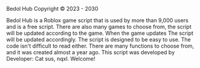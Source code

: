 Bedol Hub Copyright © 2023 - 2030

Bedol Hub is a Roblox game script that is used by more than 9,000 users and is a free script. There are also many games to choose from, the script will be updated according to the game. When the game updates The script will be updated accordingly. The script is designed to be easy to use. The code isn't difficult to read either. There are many functions to choose from, and it was created almost a year ago. This script was developed by Developer: Cat sus, nqxl. Welcome!
